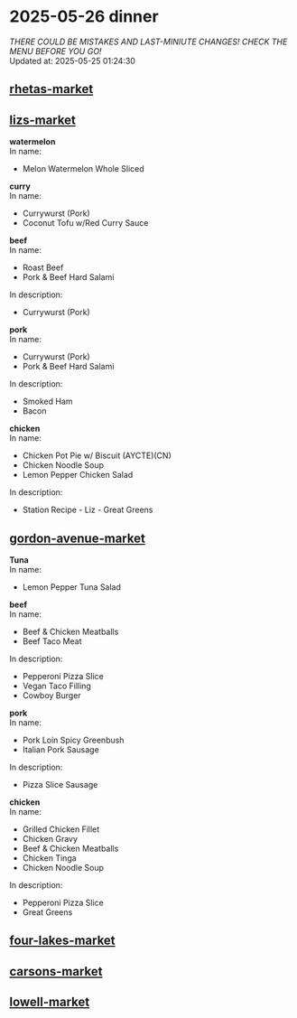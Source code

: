 # 2025-05-26 dinner  
*THERE COULD BE MISTAKES AND LAST-MINIUTE CHANGES! CHECK THE MENU BEFORE YOU GO!*  
Updated at: 2025-05-25 01:24:30  
## [rhetas-market](https://wisc-housingdining.nutrislice.com/menu/rhetas-market/dinner/2025-05-26)  
## [lizs-market](https://wisc-housingdining.nutrislice.com/menu/lizs-market/dinner/2025-05-26)  
**watermelon**  
In name:   
 - Melon Watermelon Whole Sliced  
  
**curry**  
In name:   
 - Currywurst (Pork)  
 - Coconut Tofu w/Red Curry Sauce  
  
**beef**  
In name:   
 - Roast Beef  
 - Pork & Beef Hard Salami  
  
In description:   
 - Currywurst (Pork)  
  
**pork**  
In name:   
 - Currywurst (Pork)  
 - Pork & Beef Hard Salami  
  
In description:   
 - Smoked Ham  
 - Bacon  
  
**chicken**  
In name:   
 - Chicken Pot Pie w/ Biscuit (AYCTE)(CN)  
 - Chicken Noodle Soup  
 - Lemon Pepper Chicken Salad  
  
In description:   
 - Station Recipe - Liz - Great Greens  
  
## [gordon-avenue-market](https://wisc-housingdining.nutrislice.com/menu/gordon-avenue-market/dinner/2025-05-26)  
**Tuna**  
In name:   
 - Lemon Pepper Tuna Salad  
  
**beef**  
In name:   
 - Beef & Chicken Meatballs  
 - Beef Taco Meat  
  
In description:   
 - Pepperoni Pizza Slice  
 - Vegan Taco Filling  
 - Cowboy Burger  
  
**pork**  
In name:   
 - Pork Loin Spicy Greenbush  
 - Italian Pork Sausage  
  
In description:   
 - Pizza Slice Sausage  
  
**chicken**  
In name:   
 - Grilled Chicken Fillet  
 - Chicken Gravy  
 - Beef & Chicken Meatballs  
 - Chicken Tinga  
 - Chicken Noodle Soup  
  
In description:   
 - Pepperoni Pizza Slice  
 - Great Greens  
  
## [four-lakes-market](https://wisc-housingdining.nutrislice.com/menu/four-lakes-market/dinner/2025-05-26)  
## [carsons-market](https://wisc-housingdining.nutrislice.com/menu/carsons-market/dinner/2025-05-26)  
## [lowell-market](https://wisc-housingdining.nutrislice.com/menu/lowell-market/dinner/2025-05-26)  
  
